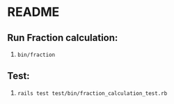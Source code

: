 # README

## Run Fraction calculation:

1. `bin/fraction`

## Test:

1. `rails test test/bin/fraction_calculation_test.rb`
